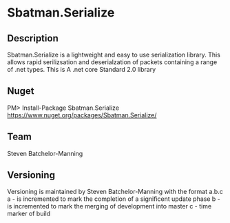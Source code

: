 Sbatman.Serialize
=======

Description
--------
Sbatman.Serialize is a lightweight and easy to use serialization library. This allows rapid serilizsation and deserialzation of packets containing a range of .net types. This is A .net core Standard 2.0 library

Nuget
--------
PM> Install-Package Sbatman.Serialize
https://www.nuget.org/packages/Sbatman.Serialize/

Team
--------
Steven Batchelor-Manning

Versioning
--------
Versioning is maintained by Steven Batchelor-Manning with the format a.b.c
a - is incremented to mark the completion of a significent update phase
b - is incremented to mark the merging of development into master
c - time marker of build